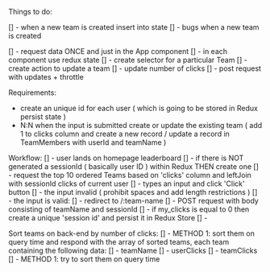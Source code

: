 Things to do:

[] - when a new team is created insert into state
[] - bugs when a new team is created

[] - request data ONCE and just in the App component
[] - in each component use redux state
    [] - create selector for a particular Team
    [] - create action to update a team
        [] - update number of clicks
        [] - post request with updates + throttle

Requirements:
- create an unique id for each user ( which is going to be stored in Redux persist state )
- N:N when the input is submitted create or update the existing team ( add 1 to clicks column and create a new record / update a record in TeamMembers with userId and teamName )

Workflow:
[] - user lands on homepage leaderboard
[] - if there is NOT generated a sessionId ( basically user ID ) within Redux THEN create one
[] - request the top 10 ordered Teams based on 'clicks' column and leftJoin with sessionId clicks of current user 
[] - types an input and click 'Click' button
    [] - the input invalid ( prohibit spaces and add length restrictions )
    [] - the input is valid:
        [] - redirect to /:team-name
        [] - POST request with body consisting of teamName and sessionId
        [] - if my_clicks is equal to 0 then create a unique 'session id' and persist it in Redux Store 
        [] - 

Sort teams on back-end by number of clicks:
[] - METHOD 1: sort them on query time and respond with the array of sorted teams, each team containing the following data:
    [] - teamName
    [] - userClicks
    [] - teamClicks
[] - METHOD 1: try to sort them on query time